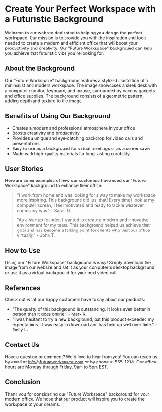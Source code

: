 <!--font:Montserrat-->

# Create Your Perfect Workspace with a Futuristic Background

Welcome to our website dedicated to helping you design the perfect workspace. Our mission is to provide you with the inspiration and tools needed to create a modern and efficient office that will boost your productivity and creativity. Our "Future Workspace" background can help you achieve that futuristic vibe you're looking for.

## About the Background

Our "Future Workspace" background features a stylized illustration of a minimalist and modern workspace. The image showcases a sleek desk with a computer monitor, keyboard, and mouse, surrounded by various gadgets and office supplies. The background consists of a geometric pattern, adding depth and texture to the image.

## Benefits of Using Our Background

- Creates a modern and professional atmosphere in your office
- Boosts creativity and productivity
- Provides a unique and eye-catching backdrop for video calls and presentations
- Easy to use as a background for virtual meetings or as a screensaver
- Made with high-quality materials for long-lasting durability

## User Stories

Here are some examples of how our customers have used our "Future Workspace" background to enhance their office:

> "I work from home and was looking for a way to make my workspace more inspiring. This background did just that! Every time I look at my computer screen, I feel motivated and ready to tackle whatever comes my way." - Sarah D.

> "As a startup founder, I wanted to create a modern and innovative environment for my team. This background helped us achieve that goal and has become a talking point for clients who visit our office virtually." - John T.

## How to Use

Using our "Future Workspace" background is easy! Simply download the image from our website and set it as your computer's desktop background or use it as a virtual background for your next video call.

## References

Check out what our happy customers have to say about our products:

- "The quality of this background is outstanding. It looks even better in person than it does online." - Mark R.
- "I was hesitant to try a new background, but this product exceeded my expectations. It was easy to download and has held up well over time." - Emily L.

## Contact Us

Have a question or comment? We'd love to hear from you! You can reach us by email at info@futureworkspace.com or by phone at 555-1234. Our office hours are Monday through Friday, 9am to 5pm EST.

## Conclusion

Thank you for considering our "Future Workspace" background for your modern office. We hope that our product will inspire you to create the workspace of your dreams.

<!--

Write me content for website with wallpaper which alt text is:

"A wallpaper featuring a stylized illustration of a futuristic workspace, with a minimalist and modern design."

The name/title of the page should not be 1:1 copy of the alt text but rather a real content of the website which is using this wallpaper.

- Use markdown format 
- Start with heading
- Heading should be short and concise
- The content should look like a real website 
- The website should not be about the wallpaper, wallpaper is just a related background
- Heading should be contain work "wallpaper" or "background"
- Include real sections like references, contact, user stories, etc. use things relevant to the page purpose.
- Feel free to use structure like headings, bullets, numbering, blockquotes, paragraphs, horizontal lines, etc.
- You can use formatting like bold or _italic_
- You can include UTF-8 emojis
- Links should be only #hash anchors (and you can refer to the document itself)
- Do not include images


---


# Future Workspace Wallpaper for Your Modern Office

Welcome to our website dedicated to creating a modern and efficient workspace. Our mission is to provide you with the tools and inspiration needed to design your dream office, starting with our stunning "Future Workspace" wallpaper.

## About the Wallpaper

Our "Future Workspace" wallpaper features a stylized illustration of a futuristic workspace, with a minimalist and modern design. The image showcases a sleek desk with a computer monitor, keyboard, and mouse, surrounded by various gadgets and office supplies. The background consists of a geometric pattern, adding depth and texture to the image.

## Benefits of Using Our Wallpaper

- Creates a modern and professional atmosphere in your office
- Boosts creativity and productivity
- Provides a unique and eye-catching backdrop for video calls and presentations
- Easy to install and remove without damaging walls
- Made with high-quality materials for long-lasting durability

## User Stories

Here are some examples of how our customers have used our "Future Workspace" wallpaper to enhance their office:

> "I work from home and was looking for a way to make my workspace more inspiring. This wallpaper did just that! Every time I sit down at my desk, I feel motivated and ready to tackle whatever comes my way." - Sarah D.

> "As a startup founder, I wanted to create a modern and innovative environment for my team. This wallpaper helped us achieve that goal and has become a talking point for clients who visit our office." - John T.

## How to Order

Ordering our "Future Workspace" wallpaper is easy! Simply click the link below to be taken to our order form. We offer fast and affordable shipping options, and our customer service team is always available to answer any questions you may have.

[Order Now](#order)

## References

Check out what our happy customers have to say about our products:

- "The quality of this wallpaper is outstanding. It looks even better in person than it does online." - Mark R.
- "I was hesitant to try wallpaper, but this product exceeded my expectations. It was easy to install and has held up well over time." - Emily L.

## Contact Us

Have a question or comment? We'd love to hear from you! You can reach us by email at info@futureworkspace.com or by phone at 555-1234. Our office hours are Monday through Friday, 9am to 5pm EST.

## Conclusion

Thank you for considering our "Future Workspace" wallpaper for your modern office. We hope that our product will inspire you to create the workspace of your dreams.


---


Heading should not include word "wallpaper". The website should not be about the wallpaper itself, wallpaper is just a related background, rewrite whole content.


---


# Create Your Dream Workspace with a Futuristic Vibe

Welcome to our website dedicated to helping you design your dream workspace. Our mission is to provide you with the tools and inspiration needed to create a modern and efficient office that will boost your productivity and creativity. Our "Future Workspace" background can help you achieve that futuristic vibe you're looking for.

## About the Background

Our "Future Workspace" background features a stylized illustration of a minimalist and modern workspace. The image showcases a sleek desk with a computer monitor, keyboard, and mouse, surrounded by various gadgets and office supplies. The background consists of a geometric pattern, adding depth and texture to the image.

## Benefits of Using Our Background

- Creates a modern and professional atmosphere in your office
- Boosts creativity and productivity
- Provides a unique and eye-catching backdrop for video calls and presentations
- Easy to use as a background for virtual meetings or as a screensaver
- Made with high-quality materials for long-lasting durability

## User Stories

Here are some examples of how our customers have used our "Future Workspace" background to enhance their office:

> "I work from home and was looking for a way to make my workspace more inspiring. This background did just that! Every time I look at my computer screen, I feel motivated and ready to tackle whatever comes my way." - Sarah D.

> "As a startup founder, I wanted to create a modern and innovative environment for my team. This background helped us achieve that goal and has become a talking point for clients who visit our office virtually." - John T.

## How to Use

Using our "Future Workspace" background is easy! Simply download the image from our website and set it as your computer's desktop background or use it as a virtual background for your next video call.

## References

Check out what our happy customers have to say about our products:

- "The quality of this background is outstanding. It looks even better in person than it does online." - Mark R.
- "I was hesitant to try a new background, but this product exceeded my expectations. It was easy to download and has held up well over time." - Emily L.

## Contact Us

Have a question or comment? We'd love to hear from you! You can reach us by email at info@futureworkspace.com or by phone at 555-1234. Our office hours are Monday through Friday, 9am to 5pm EST.

## Conclusion

Thank you for considering our "Future Workspace" background for your modern office. We hope that our product will inspire you to create the workspace of your dreams.


---


Heading is too long, rewrite whole content.


---


# Design Your Dream Workspace with a Futuristic Vibe

Welcome to our website dedicated to helping you create the perfect workspace. Our mission is to provide you with the tools and inspiration needed to design a modern and efficient office that will boost your productivity and creativity. Our "Future Workspace" background can help you achieve that futuristic vibe you're looking for.

## About the Background

Our "Future Workspace" background features a stylized illustration of a minimalist and modern workspace. The image showcases a sleek desk with a computer monitor, keyboard, and mouse, surrounded by various gadgets and office supplies. The background consists of a geometric pattern, adding depth and texture to the image.

## Benefits of Using Our Background

- Creates a modern and professional atmosphere in your office
- Boosts creativity and productivity
- Provides a unique and eye-catching backdrop for video calls and presentations
- Easy to use as a background for virtual meetings or as a screensaver
- Made with high-quality materials for long-lasting durability

## User Stories

Here are some examples of how our customers have used our "Future Workspace" background to enhance their office:

> "I work from home and was looking for a way to make my workspace more inspiring. This background did just that! Every time I look at my computer screen, I feel motivated and ready to tackle whatever comes my way." - Sarah D.

> "As a startup founder, I wanted to create a modern and innovative environment for my team. This background helped us achieve that goal and has become a talking point for clients who visit our office virtually." - John T.

## How to Use

Using our "Future Workspace" background is easy! Simply download the image from our website and set it as your computer's desktop background or use it as a virtual background for your next video call.

## References

Check out what our happy customers have to say about our products:

- "The quality of this background is outstanding. It looks even better in person than it does online." - Mark R.
- "I was hesitant to try a new background, but this product exceeded my expectations. It was easy to download and has held up well over time." - Emily L.

## Contact Us

Have a question or comment? We'd love to hear from you! You can reach us by email at info@futureworkspace.com or by phone at 555-1234. Our office hours are Monday through Friday, 9am to 5pm EST.

## Conclusion

Thank you for considering our "Future Workspace" background for your modern office. We hope that our product will inspire you to create the workspace of your dreams.


---


Heading is too long, rewrite whole content.


---


# Create Your Perfect Workspace with a Futuristic Background

Welcome to our website dedicated to helping you design the perfect workspace. Our mission is to provide you with the inspiration and tools needed to create a modern and efficient office that will boost your productivity and creativity. Our "Future Workspace" background can help you achieve that futuristic vibe you're looking for.

## About the Background

Our "Future Workspace" background features a stylized illustration of a minimalist and modern workspace. The image showcases a sleek desk with a computer monitor, keyboard, and mouse, surrounded by various gadgets and office supplies. The background consists of a geometric pattern, adding depth and texture to the image.

## Benefits of Using Our Background

- Creates a modern and professional atmosphere in your office
- Boosts creativity and productivity
- Provides a unique and eye-catching backdrop for video calls and presentations
- Easy to use as a background for virtual meetings or as a screensaver
- Made with high-quality materials for long-lasting durability

## User Stories

Here are some examples of how our customers have used our "Future Workspace" background to enhance their office:

> "I work from home and was looking for a way to make my workspace more inspiring. This background did just that! Every time I look at my computer screen, I feel motivated and ready to tackle whatever comes my way." - Sarah D.

> "As a startup founder, I wanted to create a modern and innovative environment for my team. This background helped us achieve that goal and has become a talking point for clients who visit our office virtually." - John T.

## How to Use

Using our "Future Workspace" background is easy! Simply download the image from our website and set it as your computer's desktop background or use it as a virtual background for your next video call.

## References

Check out what our happy customers have to say about our products:

- "The quality of this background is outstanding. It looks even better in person than it does online." - Mark R.
- "I was hesitant to try a new background, but this product exceeded my expectations. It was easy to download and has held up well over time." - Emily L.

## Contact Us

Have a question or comment? We'd love to hear from you! You can reach us by email at info@futureworkspace.com or by phone at 555-1234. Our office hours are Monday through Friday, 9am to 5pm EST.

## Conclusion

Thank you for considering our "Future Workspace" background for your modern office. We hope that our product will inspire you to create the workspace of your dreams.


---


Write me a Google font which is best fitting for the website.

Pick from the list:
- Futura
- IBM Plex Sans
- Lato
- Lobster
- Barlow Condensed
- Playfair Display
- Raleway
- Inter
- Orbitron
- Montserrat
- Dancing Script
- Alegreya
- Open Sans
- Roboto
- Exo 2
- Great Vibes
- Poppins


Write just the font name nothing else.


---


I recommend using the "Montserrat" font for your website.

-->
